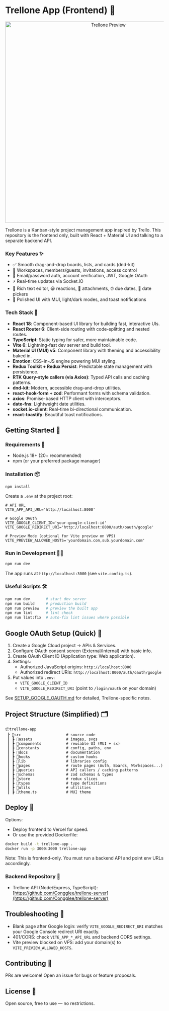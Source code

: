 # Trellone App (Frontend) 🚀

<p align="center">
  <img src="public/og.png" alt="Trellone Preview" width="640" />
</p>

Trellone is a Kanban-style project management app inspired by Trello. This repository is the frontend only, built with React + Material UI and talking to a separate backend API.

### Key Features ✨

- ✅ Smooth drag-and-drop boards, lists, and cards (dnd-kit)
- 🧭 Workspaces, members/guests, invitations, access control
- 🔐 Email/password auth, account verification, JWT, Google OAuth
- ⚡ Real-time updates via Socket.IO
- 📝 Rich text editor, 😀 reactions, 📎 attachments, ⏰ due dates, 📅 date pickers
- 🎨 Polished UI with MUI, light/dark modes, and toast notifications

### Tech Stack 🧰

- **React 18**: Component-based UI library for building fast, interactive UIs.
- **React Router 6**: Client-side routing with code-splitting and nested routes.
- **TypeScript**: Static typing for safer, more maintainable code.
- **Vite 6**: Lightning-fast dev server and build tool.
- **Material UI (MUI) v5**: Component library with theming and accessibility baked in.
- **Emotion**: CSS-in-JS engine powering MUI styling.
- **Redux Toolkit + Redux Persist**: Predictable state management with persistence.
- **RTK Query-style callers (via Axios)**: Typed API calls and caching patterns.
- **dnd-kit**: Modern, accessible drag-and-drop utilities.
- **react-hook-form + zod**: Performant forms with schema validation.
- **axios**: Promise-based HTTP client with interceptors.
- **date-fns**: Lightweight date utilities.
- **socket.io-client**: Real-time bi-directional communication.
- **react-toastify**: Beautiful toast notifications.

## Getting Started 🏁

### Requirements 🧪

- Node.js 18+ (20+ recommended)
- npm (or your preferred package manager)

### Installation 📦

```bash
npm install
```

Create a `.env` at the project root:

```env
# API URL
VITE_APP_API_URL='http://localhost:8000'

# Google OAuth
VITE_GOOGLE_CLIENT_ID='your-google-client-id'
VITE_GOOGLE_REDIRECT_URI='http://localhost:8000/auth/oauth/google'

# Preview Mode (optional for Vite preview on VPS)
VITE_PREVIEW_ALLOWED_HOSTS='yourdomain.com,sub.yourdomain.com'
```

### Run in Development 🧑‍💻

```bash
npm run dev
```

The app runs at `http://localhost:3000` (see `vite.config.ts`).

### Useful Scripts 🛠️

```bash
npm run dev       # start dev server
npm run build     # production build
npm run preview   # preview the built app
npm run lint      # lint check
npm run lint:fix  # auto-fix lint issues where possible
```

## Google OAuth Setup (Quick) 🔑

1. Create a Google Cloud project → APIs & Services.
2. Configure OAuth consent screen (External/Internal) with basic info.
3. Create OAuth Client ID (Application type: Web application).
4. Settings:
   - Authorized JavaScript origins: `http://localhost:8000`
   - Authorized redirect URIs: `http://localhost:8000/auth/oauth/google`
5. Put values into `.env`:
   - `VITE_GOOGLE_CLIENT_ID`
   - `VITE_GOOGLE_REDIRECT_URI` (point to `/login/oauth` on your domain)

See [SETUP_GOOGLE_OAUTH.md](src/docs/SETUP_GOOGLE_OAUTH.md) for detailed, Trellone-specific notes.

## Project Structure (Simplified) 🗂️

```
📦trellone-app
 ┣ 📂src                    # source code
 ┃ ┣ 📂assets               # images, svgs
 ┃ ┣ 📂components           # reusable UI (MUI + sx)
 ┃ ┣ 📂constants            # config, paths, env
 ┃ ┣ 📂docs                 # documentation
 ┃ ┣ 📂hooks                # custom hooks
 ┃ ┣ 📂lib                  # libraries config
 ┃ ┣ 📂pages                # route pages (Auth, Boards, Workspaces...)
 ┃ ┣ 📂queries              # API callers / caching patterns
 ┃ ┣ 📂schemas              # zod schemas & types
 ┃ ┣ 📂store                # redux slices
 ┃ ┣ 📂types                # type definitions
 ┃ ┣ 📂utils                # utilities
 ┃ ┣ 📜theme.ts             # MUI theme
```

## Deploy 🚢

Options:

- Deploy frontend to Vercel for speed.
- Or use the provided Dockerfile:

```bash
docker build -t trellone-app .
docker run -p 3000:3000 trellone-app
```

Note: This is frontend-only. You must run a backend API and point env URLs accordingly.

### Backend Repository 🔗

- Trellone API (Node/Express, TypeScript): [https://github.com/Congglee/trellone-server](https://github.com/Congglee/trellone-server)

## Troubleshooting 🧯

- Blank page after Google login: verify `VITE_GOOGLE_REDIRECT_URI` matches your Google Console redirect URI exactly.
- 401/CORS: check `VITE_APP_*_API_URL` and backend CORS settings.
- Vite preview blocked on VPS: add your domain(s) to `VITE_PREVIEW_ALLOWED_HOSTS`.

## Contributing 🤝

PRs are welcome! Open an issue for bugs or feature proposals.

## License 📜

Open source, free to use — no restrictions.
